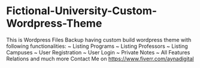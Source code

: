 # Fictional-University-Custom-Wordpress-Theme
This is Wordpress Files Backup having custom build wordpress theme with following functionalities:
~ Listing Programs
~ Listing Professors
~ Listing Campuses
~ User Registration
~ User Login
~ Private Notes
~ All Features Relations and much more
Contact Me on https://www.fiverr.com/aynadigital
